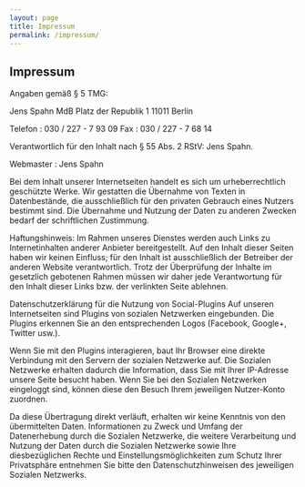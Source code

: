 ```yaml
---
layout: page
title: Impressum
permalink: /impressum/
---
```


## Impressum

Angaben gemäß § 5 TMG:

Jens Spahn MdB
Platz der Republik 1
11011 Berlin

Telefon	 : 	030 / 227 - 7 93 09
Fax	 : 	030 / 227 - 7 68 14

Verantwortlich für den Inhalt nach § 55 Abs. 2 RStV: Jens Spahn.

Webmaster	 : 	Jens Spahn

Bei dem Inhalt unserer Internetseiten handelt es sich um urheberrechtlich geschützte Werke. Wir gestatten die Übernahme von Texten in Datenbestände, die ausschließlich für den privaten Gebrauch eines Nutzers bestimmt sind. Die Übernahme und Nutzung der Daten zu anderen Zwecken bedarf der schriftlichen Zustimmung.

Haftungshinweis:
Im Rahmen unseres Dienstes werden auch Links zu Internetinhalten anderer Anbieter bereitgestellt. Auf den Inhalt dieser Seiten haben wir keinen Einfluss; für den Inhalt ist ausschließlich der Betreiber der anderen Website verantwortlich. Trotz der Überprüfung der Inhalte im gesetzlich gebotenen Rahmen müssen wir daher jede Verantwortung für den Inhalt dieser Links bzw. der verlinkten Seite ablehnen.

Datenschutzerklärung für die Nutzung von Social-Plugins
Auf unseren Internetseiten sind Plugins von sozialen Netzwerken eingebunden. Die Plugins erkennen Sie an den entsprechenden Logos (Facebook, Google+, Twitter usw.).

Wenn Sie mit den Plugins interagieren, baut Ihr Browser eine direkte Verbindung mit den Servern der sozialen Netzwerke auf. Die Sozialen Netzwerke erhalten dadurch die Information, dass Sie mit Ihrer IP-Adresse unsere Seite besucht haben. Wenn Sie bei den Sozialen Netzwerken eingeloggt sind, können diese den Besuch Ihrem jeweiligen Nutzer-Konto zuordnen.

Da diese Übertragung direkt verläuft, erhalten wir keine Kenntnis von den übermittelten Daten. Informationen zu Zweck und Umfang der Datenerhebung durch die Sozialen Netzwerke, die weitere Verarbeitung und Nutzung der Daten durch die Sozialen Netzwerke sowie Ihre diesbezüglichen Rechte und Einstellungsmöglichkeiten zum Schutz Ihrer Privatsphäre entnehmen Sie bitte den Datenschutzhinweisen des jeweiligen Sozialen Netzwerks.
